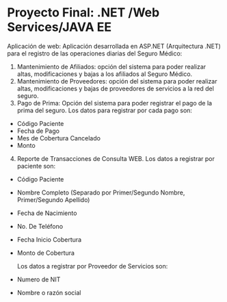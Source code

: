 # Proyecto Final: .NET /Web Services/JAVA EE

Aplicación de web: Aplicación desarrollada en ASP.NET (Arquitectura .NET) para el registro de las operaciones diarias del Seguro Médico:
1. Mantenimiento de Afiliados: opción del sistema para poder realizar altas, modificaciones y bajas a los
afiliados al Seguro Médico.
2. Mantenimiento de Proveedores: opción del sistema para poder realizar altas, modificaciones y bajas de
proveedores de servicios a la red del seguro.
3. Pago de Prima: Opción del sistema para poder registrar el pago de la prima del seguro. Los datos para
registrar por cada pago son:
- Código Paciente
- Fecha de Pago
- Mes de Cobertura Cancelado
- Monto
4. Reporte de Transacciones de Consulta WEB. Los datos a registrar por paciente son:
- Código Paciente
- Nombre Completo (Separado por Primer/Segundo Nombre, Primer/Segundo Apellido)
- Fecha de Nacimiento
- No. De Teléfono
- Fecha Inicio Cobertura
- Monto de Cobertura

  Los datos a registrar por Proveedor de Servicios son:
- Numero de NIT
- Nombre o razón social

